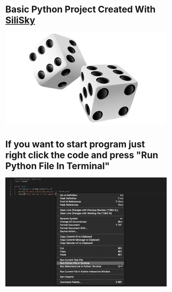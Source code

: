 # Basic Python Project Created With [SiliSky](https://www.silisky.com/)
<div align='center'>
<img src="./readmeAssets/dice.png" >
</div>

# If you want to start program just right click the code and press "Run Python File In Terminal"

<div align='center'>
<img src="./readmeAssets/diceRun.png" >
</div>